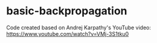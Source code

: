 # basic-backpropagation
Code created based on Andrej Karpathy's YouTube video: https://www.youtube.com/watch?v=VMj-3S1tku0
